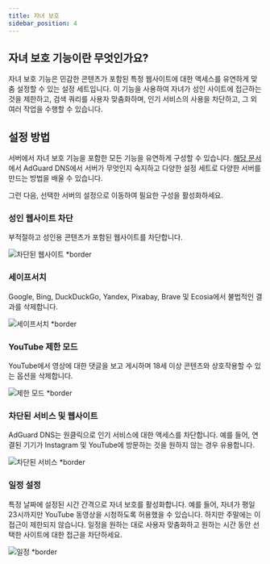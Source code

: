 ```yaml
---
title: 자녀 보호
sidebar_position: 4
---
```


## 자녀 보호 기능이란 무엇인가요?

자녀 보호 기능은 민감한 콘텐츠가 포함된 특정 웹사이트에 대한 액세스를 유연하게 맞춤 설정할 수 있는 설정 세트입니다.  이 기능을 사용하여 자녀가 성인 사이트에 접근하는 것을 제한하고, 검색 쿼리를 사용자 맞춤화하며, 인기 서비스의 사용을 차단하고, 그 외 여러 작업을 수행할 수 있습니다.

## 설정 방법

서버에서 자녀 보호 기능을 포함한 모든 기능을 유연하게 구성할 수 있습니다. [해당 문서](private-dns/server-and-settings/server-and-settings.md)에서 AdGuard DNS에서 서버가 무엇인지 숙지하고 다양한 설정 세트로 다양한 서버를 만드는 방법을 배울 수 있습니다.

그런 다음, 선택한 서버의 설정으로 이동하여 필요한 구성을 활성화하세요.

### 성인 웹사이트 차단

부적절하고 성인용 콘텐츠가 포함된 웹사이트를 차단합니다.

![차단된 웹사이트 \*border](https://cdn.adtidy.org/content/kb/dns/private/new_dns/parental_control/adult_blocked.png)

### 세이프서치

Google, Bing, DuckDuckGo, Yandex, Pixabay, Brave 및 Ecosia에서 불법적인 결과를 삭제합니다.

![세이프서치 \*border](https://cdn.adtidy.org/content/kb/dns/private/new_dns/parental_control/porn.png)

### YouTube 제한 모드

YouTube에서 영상에 대한 댓글을 보고 게시하며 18세 이상 콘텐츠와 상호작용할 수 있는 옵션을 삭제합니다.

![제한 모드 \*border](https://cdn.adtidy.org/content/kb/dns/private/new_dns/parental_control/restricted.png)

### 차단된 서비스 및 웹사이트

AdGuard DNS는 원클릭으로 인기 서비스에 대한 액세스를 차단합니다. 예를 들어, 연결된 기기가 Instagram 및 YouTube에 방문하는 것을 원하지 않는 경우 유용합니다.

![차단된 서비스 \*border](https://cdn.adtidy.org/content/kb/dns/private/new_dns/parental_control/blocked_services.png)

### 일정 설정

특정 날짜에 설정된 시간 간격으로 자녀 보호를 활성화합니다. 예를 들어, 자녀가 평일 23시까지만 YouTube 동영상을 시청하도록 허용했을 수 있습니다. 하지만 주말에는 이 접근이 제한되지 않습니다. 일정을 원하는 대로 사용자 맞춤화하고 원하는 시간 동안 선택한 사이트에 대한 접근을 차단하세요.

![일정 \*border](https://cdn.adtidy.org/content/kb/dns/private/new_dns/parental_control/schedule.png)
